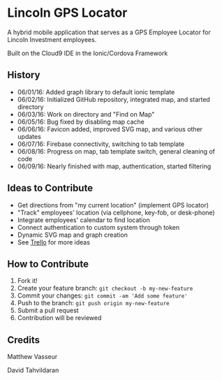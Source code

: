 # Lincoln GPS Locator

A hybrid mobile application that serves as a GPS Employee Locator for Lincoln
Investment employees.

Built on the Cloud9 IDE in the Ionic/Cordova Framework

## History

* 06/01/16: Added graph library to default ionic template
* 06/02/16: Initialized GitHub repository, integrated map, and started directory
* 06/03/16: Work on directory and "Find on Map"
* 06/05/16: Bug fixed by disabling map cache
* 06/06/16: Favicon added, improved SVG map, and various other updates
* 06/07/16: Firebase connectivity, switching to tab template
* 06/08/16: Progress on map, tab template switch, general cleaning of code
* 06/09/16: Nearly finished with map, authentication, started filtering

## Ideas to Contribute

* Get directions from "my current location" (implement GPS locator)
* "Track" employees' location (via cellphone, key-fob, or desk-phone)
* Integrate employees' calendar to find location
* Connect authentication to custom system through token
* Dynamic SVG map and graph creation
* See [Trello](https://trello.com/b/H3dl9GEI/lincoln-gps-waze) for more ideas

## How to Contribute

1. Fork it!
2. Create your feature branch: `git checkout -b my-new-feature`
3. Commit your changes: `git commit -am 'Add some feature'`
4. Push to the branch: `git push origin my-new-feature`
5. Submit a pull request
6. Contribution will be reviewed


## Credits

Matthew Vasseur

David Tahvildaran
